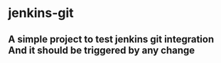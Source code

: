 # jenkins-git
A simple project to test jenkins git integration
And it should be triggered by any change
----
